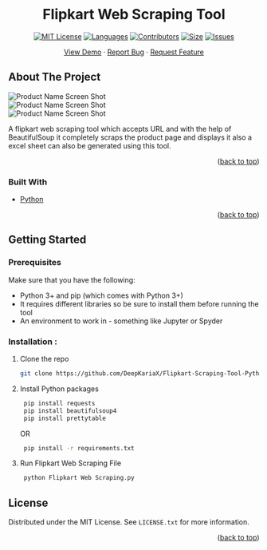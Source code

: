 
<br />
<div align="center">
<h1 align="center">Flipkart Web Scraping Tool</h3>

[![MIT License][license-shield]][license-url]
[![Languages][language-shield]][language-url]
[![Contributors][contri-shield]][contri-url]
[![Size][size-shield]][size-url]
[![Issues][issues-shield]][issues-url]


  <p align="center">
    <a href="https://github.com/DeepKariaX/Flipkart-Scraping-Tool-Python">View Demo</a>
    ·
    <a href="https://github.com/DeepKariaX/Flipkart-Scraping-Tool-Python/issues">Report Bug</a>
    ·
    <a href="https://github.com/DeepKariaX/Flipkart-Scraping-Tool-Python/issues">Request Feature</a>
  </p>
</div>

## About The Project

![Product Name Screen Shot][product-screenshot-1]
<br />
![Product Name Screen Shot][product-screenshot-2]
<br />
![Product Name Screen Shot][product-screenshot-3]

A flipkart web scraping tool which accepts URL and with the help of BeautifulSoup it completely scraps the product page and displays it also a excel sheet can also be generated using this tool.


<p align="right">(<a href="#top">back to top</a>)</p>

### Built With

* [Python](https://www.python.org/)

<p align="right">(<a href="#top">back to top</a>)</p>


## Getting Started

### Prerequisites

Make sure that you have the following:
-  Python 3+ and pip (which comes with Python 3+)
-  It requires different libraries so be sure to install them before running the tool
-  An environment to work in - something like Jupyter or Spyder

### Installation :


1. Clone the repo
   ```sh
   git clone https://github.com/DeepKariaX/Flipkart-Scraping-Tool-Python
   ```
2. Install Python packages
   ```sh
    pip install requests
    pip install beautifulsoup4
    pip install prettytable
    ```

    OR

   ```sh
    pip install -r requirements.txt
    ```
3. Run Flipkart Web Scraping File
   ```sh
    python Flipkart Web Scraping.py
    ```

## License

Distributed under the MIT License. See `LICENSE.txt` for more information.

<p align="right">(<a href="#top">back to top</a>)</p>

[contri-shield]: https://img.shields.io/github/contributors/DeepKariaX/Spam-Classification-Flask?style=for-the-badge
[contri-url]: #

[license-shield]: https://img.shields.io/github/license/DeepKariaX/Spam-Classification-Flask?style=for-the-badge
[license-url]: https://github.com/DeepKariaX/Spam-Classification-Flask/blob/main/LICENSE.txt

[size-shield]: https://img.shields.io/github/repo-size/DeepKariaX/Spam-Classification-Flask?style=for-the-badge
[size-url]: #

[issues-shield]: https://img.shields.io/github/issues/DeepKariaX/Spam-Classification-Flask?style=for-the-badge
[issues-url]: #

[language-shield]: https://img.shields.io/github/languages/count/DeepKariaX/Spam-Classification-Flask?style=for-the-badge
[language-url]: #

[product-screenshot-1]: Media/Scraping_Product_1.png
[product-screenshot-2]: Media/Scraping_Product_2.png
[product-screenshot-3]: Media/Excel_File_Structure.png